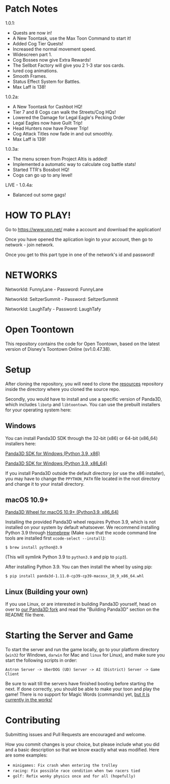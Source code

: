 # Patch Notes
1.0.1:
- Quests are now in!
- A New Toontask, use the Max Toon Command to start it!
- Added Cog Tier Quests!
- Increased the normal movement speed.
- Widescreen part 1.
- Cog Bosses now give Extra Rewards!
- The Sellbot Factory will give you 2 1-3 star sos cards.
- lured cog animations.
- Smooth Frames.
- Status Effect System for Battles.
- Max Laff is 138!

1.0.2a:
- A New Toontask for Cashbot HQ!
- Tier 7 and 8 Cogs can walk the Streets/Cog HQs!
- Lowered the Damage for Legal Eagle's Pecking Order
- Legal Eagles now have Guilt Trip!
- Head Hunters now have Power Trip!
- Cog Attack Titles now fade in and out smoothly.
- Max Laff is 139!

1.0.3a:
- The menu screen from Project Altis is added!
- Implemented a automatic way to calculate cog battle stats!
- Started TTR's Bossbot HQ!
- Cogs can go up to any level!

LIVE - 1.0.4a:
- Balanced out some gags!

# HOW TO PLAY!

Go to https://www.vpn.net/ make a account and download the application!

Once you have opened the aplication login to your account, then go to network - join network.

Once you get to this part type in one of the network's id and password!

# NETWORKS

NetworkId: FunnyLane - Password: FunnyLane

NetworkId: SeltzerSummit - Password: SeltzerSummit

NetworkId: LaughTafy - Password: LaughTafy

# Open Toontown
This repository contains the code for Open Toontown, based on the latest version of Disney's Toontown Online (sv1.0.47.38).

# Setup
After cloning the repository, you will need to clone the [resources](https://github.com/open-toontown/resources) repository inside the directory where you cloned the source repo.

Secondly, you would have to install and use a specific version of Panda3D, which includes `libotp` and `libtoontown`.  You can use the prebuilt installers for your operating system here:

## Windows

You can install Panda3D SDK through the 32-bit (x86) or 64-bit (x86_64) installers here:

[Panda3D SDK for Windows (Python 3.9, x86)](https://drive.google.com/file/d/1sF4QLDl6h5ZRX-LMAftslDNpkJ-pF9SR/view?usp=sharing)

[Panda3D SDK for Windows (Python 3.9, x86_64)](https://drive.google.com/file/d/1TEdJ6D3W9ZUf883dg1FWDDPCInepImiz/view?usp=sharing)

If you install Panda3D outside the default directory (or use the x86 installer), you may have to change the `PPYTHON_PATH` file located in the root directory and change it to your install directory.

## macOS 10.9+
[Panda3D Wheel for macOS 10.9+ (Python3.9, x86_64)](https://drive.google.com/file/d/1_6WJxrkNfwisK5pe5ubJJy1psEp0IIft/view?usp=sharing)

Installing the provided Panda3D wheel requires Python 3.9, which is not installed on your system by default whatsoever.  We recommend installing Python 3.9 through [Homebrew](https://brew.sh/) (Make sure that the xcode command line tools are installed first `xcode-select --install`): 
```shell
$ brew install python@3.9
```
(This will symlink Python 3.9 to `python3.9` and pip to `pip3`).

After installing Python 3.9.  You can then install the wheel by using pip:
```shell
$ pip install panda3d-1.11.0-cp39-cp39-macosx_10_9_x86_64.whl
```
## Linux (Building your own)
If you use Linux, or are interested in building Panda3D yourself, head on over to [our Panda3D fork](https://github.com/open-toontown/panda3d) and read the "Building Panda3D" section on the README file there.

# Starting the Server and Game
To start the server and run the game locally, go to your platform directory (`win32` for Windows, `darwin` for Mac and `linux` for Linux), and make sure you start the following scripts in order:

`Astron Server -> UberDOG (UD) Server -> AI (District) Server -> Game Client`

Be sure to wait till the servers have finished booting before starting the next.  If done correctly, you should be able to make your toon and play the game!  There is no support for Magic Words (commands) yet, [but it is currently in the works!](https://github.com/open-toontown/open-toontown/projects/1)

# Contributing
Submitting issues and Pull Requests are encouraged and welcome.

How you commit changes is your choice, but please include what you did and a basic description so that we know exactly what was modified. Here are some examples:

* `minigames: Fix crash when entering the trolley`
* `racing: Fix possible race condition when two racers tied`
* `golf: Refix wonky physics once and for all (hopefully)`
